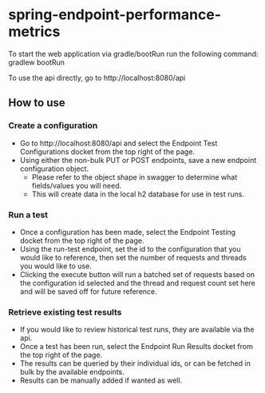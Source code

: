 # spring-endpoint-performance-metrics

To start the web application via gradle/bootRun run the following command:
gradlew bootRun

To use the api directly, go to http://localhost:8080/api

## How to use

### Create a configuration

- Go to http://localhost:8080/api and select the Endpoint Test Configurations docket from the top right of the page. 
- Using either the non-bulk PUT or POST endpoints, save a new endpoint configuration object.
  - Please refer to the object shape in swagger to determine what fields/values you will need.
  - This will create data in the local h2 database for use in test runs.

### Run a test

- Once a configuration has been made, select the Endpoint Testing docket from the top right of the page.
- Using the run-test endpoint, set the id to the configuration that you would like to reference, then set the number of requests and threads you would like to use.
- Clicking the execute button will run a batched set of requests based on the configuration id selected and the thread and request count set here and will be saved off for future reference.

### Retrieve existing test results

- If you would like to review historical test runs, they are available via the api.
- Once a test has been run, select the Endpoint Run Results docket from the top right of the page.
- The results can be queried by their individual ids, or can be fetched in bulk by the available endpoints.
- Results can be manually added if wanted as well.